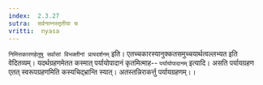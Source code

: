 ```yaml
---
index:  2.3.27
sutra:  सर्वनाम्नस्तृतीया च
vritti:  nyasa
---
```


`निमित्तकारणहेतुषु सर्वासां विभक्तीनां प्रायदर्शनम्` इति। एतच्चकारस्यानुक्कतसमुच्चयार्थत्वल्लभ्यत इति वेदितव्यम्।
यदर्थग्रहणमेतत कस्मात् पर्यायोपादानं कृतमित्माह-- `पर्यायोपादानम्` इत्यादि। असति पर्यायग्रहण एतत् स्वरूपग्रहणमिति कस्यचिद्भ्रान्ति स्यात्। अतस्तन्निराकर्त्तु पर्यायग्रहणम्।।

